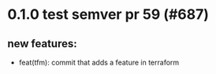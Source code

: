 # 0.1.0 test semver pr 59 (#687)

## new features:
* feat(tfm): commit that adds a feature in terraform

